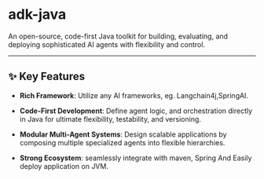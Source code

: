# adk-java
An open-source, code-first Java toolkit for building, evaluating, and deploying sophisticated AI agents with flexibility and control.


---

## ✨ Key Features

- **Rich Framework**: Utilize any AI frameworks, eg. Langchain4j,SpringAI.

- **Code-First Development**: Define agent logic, and orchestration
  directly in Java for ultimate flexibility, testability, and versioning.

- **Modular Multi-Agent Systems**: Design scalable applications by composing
  multiple specialized agents into flexible hierarchies.

- **Strong Ecosystem**: seamlessly integrate with maven, Spring And Easily deploy application on JVM.
